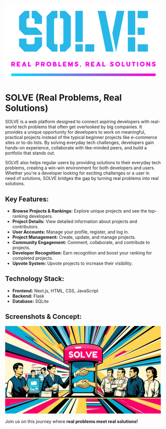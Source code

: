![](images/logo.png)

# SOLVE (Real Problems, Real Solutions)

SOLVE is a web platform designed to connect aspiring developers with real-world tech problems that often get overlooked by big companies. It provides a unique opportunity for developers to work on meaningful, practical projects instead of the typical beginner projects like e-commerce sites or to-do lists. By solving everyday tech challenges, developers gain hands-on experience, collaborate with like-minded peers, and build a portfolio that stands out. 

SOLVE also helps regular users by providing solutions to their everyday tech problems, creating a win-win environment for both developers and users. Whether you're a developer looking for exciting challenges or a user in need of solutions, SOLVE bridges the gap by turning real problems into real solutions.



## Key Features:
- **Browse Projects & Rankings:** Explore unique projects and see the top-ranking developers.
- **Project Details:** View detailed information about projects and contributors.
- **User Accounts:** Manage your profile, register, and log in.
- **Project Management:** Create, update, and manage projects.
- **Community Engagement:** Comment, collaborate, and contribute to projects.
- **Developer Recognition:** Earn recognition and boost your ranking for completed projects.
- **Upvote System:** Upvote projects to increase their visibility.

## Technology Stack:
- **Frontend:** Next.js, HTML, CSS, JavaScript
- **Backend:** Flask
- **Database:** SQLite

## Screenshots & Concept:
![](images/idea.png)

Join us on this journey where **real problems meet real solutions!**
